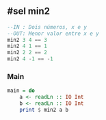 ## #sel min2
```hs
--IN : Dois números, x e y
--OUT: Menor valor entre x e y
min2 3 4 == 3
min2 4 1 == 1
min2 2 2 == 2
min2 4 -1 == -1
```

<!--MAIN_BEGIN-->
### Main
```hs
main = do
    a <- readLn :: IO Int
    b <- readLn :: IO Int
    print $ min2 a b

```
<!--MAIN_END-->
